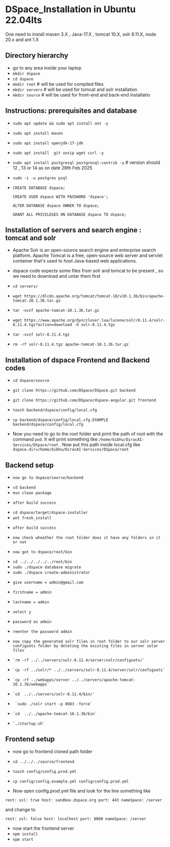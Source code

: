 # DSpace_Installation in Ubuntu 22.04lts

 One need to install maven 3.X , Java-17.X , tomcat 10.X, solr 8.11.X, node 20.x and ant 1.X

 ## Directory hierarchy
   -  go to any area inside your laptop 
   -  `mkdir dspace`
   -  `cd dspace`
   -  `mkdir root` # will be used for compiled files
   -  `mkdir servers` # will be used for tomcat and solr installation
   -  `mkdir source`  # will be used for front-end and back-end installatio

 ## Instructions: prerequisites and database 
 -   `sudo apt update && sudo apt install ant -y`
 -   `sudo apt install maven`
 -   `sudo apt install openjdk-17-jdk`
 -   `sudo apt install  git unzip wget curl -y`
 -   `sudo apt install postgresql postgresql-contrib -y`  # version should 12 , 13 or 14 as on date 28th Feb 2025
 -   `sudo -i -u postgres psql`
 -   `CREATE DATABASE dspace;`
   
     `CREATE USER dspace WITH PASSWORD 'dspace';`
    
     `ALTER DATABASE dspace OWNER TO dspace;`
    
     `GRANT ALL PRIVILEGES ON DATABASE dspace TO dspace;`

## Installation of  servers and search engine :  tomcat and solr
-   Apache Solr is an open-source search engine and enterprise search platform. Apache Tomcat is a free, open-source web server and servlet container that's used to host Java-based web applications.
-   dspace code expects some files from solr and tomcat to be present , so we need to download and untar them first
-   `cd servers/`

-   `wget https://dlcdn.apache.org/tomcat/tomcat-10/v10.1.36/bin/apache-tomcat-10.1.36.tar.gz`
-   `tar -xvzf apache-tomcat-10.1.36.tar.gz`

-   `wget https://www.apache.org/dyn/closer.lua/lucene/solr/8.11.4/solr-8.11.4.tgz?action=download -O solr-8.11.4.tgz`
-   `tar -xvzf solr-8.11.4.tgz`

-   `rm -rf solr-8.11.4.tgz apache-tomcat-10.1.36.tar.gz`




## Installation of dspace  Frontend and Backend codes

-   `cd dspace/source`
  
-   `git clone https://github.com/DSpace/DSpace.git backend`
  
-   `git clone https://github.com/DSpace/dspace-angular.git frontend`
  
-   `touch backend/dspace/config/local.cfg`
  
-   `cp backend/dspace/config/local.cfg.EXAMPLE backend/dspace/config/local.cfg`
  
-    Now you need to go to the root folder and print the path of root with the command `pwd`. It will print something like `/home/bibhu/DiracAI-Services/DSpace/root` . Now put this path inside local.cfg  like `dspace.dir=/home/bibhu/DiracAI-Services/DSpace/root`

## Backend setup

-     now go to dspace/source/backend
-    `cd backend`
-    `mvn clean package`
-     after build success
-    `cd dspace/target/dspace-installer`
-    `ant fresh_install`
-     after build success

-     now check wheather the root folder does it have any folders in it or not

-     now got to dspace/root/bin

-    `cd ../../../../../root/bin`
-    `sudo ./dspace database migrate`
-    `sudo ./dspace create-administrator`
-     give username = admin@gmail.com
-     firstname = admin
-     lastname = admin
-     select y
-     password as admin
-     reenter the password admin

-     now copy the generated solr files in root folder to our solr server configsets folder by deleting the existing files in server solar files

-     `rm -rf ../../servers/solr-8.11.4/server/solr/configsets/`

-     `cp -rf ../solr/* ../../servers/solr-8.11.4/server/solr/configsets`

-     `cp -rf ../webapps/server ../../servers/apache-tomcat-10.1.36/webapps`

-     `cd  ../../servers/solr-8.11.4/bin/'

-      `sudo ./solr start -p 8983 -force`

-     `cd  ../../apache-tomcat-10.1.36/bin`

-     `./startup.sh`
## Frontend setup

-  now go to frontend cloned path folder

-  `cd ../../../source/frontend`

-  `touch config/config.prod.yml`

-   `cp config/config.example.yml config/config.prod.yml`

-   Now open config.prod.yml file and look for the line something like

 `rest:
  ssl: true
  host: sandbox.dspace.org
  port: 443
  nameSpace: /server`

  and change to 

  `rest:
  ssl: false
  host: localhost
  port: 8080
  nameSpace: /server`

  - now start the frontend server
  - `npm install`
  - `npm start`

   
   
   
   



    



